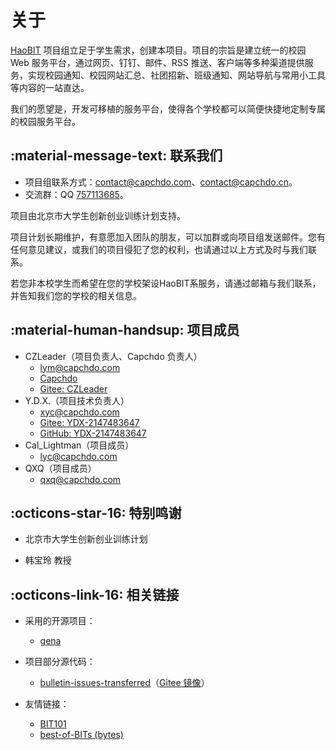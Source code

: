 # 关于

[HaoBIT][haobit] 项目组立足于学生需求，创建本项目。项目的宗旨是建立统一的校园 Web 服务平台，通过网页、钉钉、邮件、RSS 推送、客户端等多种渠道提供服务，实现校园通知、校园网站汇总、社团招新、班级通知、网站导航与常用小工具等内容的一站直达。

我们的愿望是，开发可移植的服务平台，使得各个学校都可以简便快捷地定制专属的校园服务平台。

## :material-message-text: 联系我们

- 项目组联系方式：[contact@capchdo.com](mailto:contact@capchdo.com)、[contact@capchdo.cn](mailto:contact@capchdo.cn)。
- 交流群：QQ [757113685](https://jq.qq.com/?_wv=1027&k=j13nOAhr)。

项目由北京市大学生创新创业训练计划支持。

项目计划长期维护，有意愿加入团队的朋友，可以加群或向项目组发送邮件。您有任何意见建议，或我们的项目侵犯了您的权利，也请通过以上方式及时与我们联系。

若您非本校学生而希望在您的学校架设HaoBIT系服务，请通过邮箱与我们联系，并告知我们您的学校的相关信息。

## :material-human-handsup: 项目成员

- CZLeader（项目负责人、Capchdo 负责人）
  - [lym@capchdo.com](mailto:lym@capchdo.com)
  - [Capchdo](https://www.capchdo.com/)
  - [Gitee: CZLeader](https://gitee.com/CZLeader)
- Y.D.X.（项目技术负责人）
  - [xyc@capchdo.com](mailto:xyc@capchdo.com)
  - [Gitee: YDX-2147483647](https://gitee.com/YDX-2147483647)
  - [GitHub: YDX-2147483647](https://github.com/YDX-2147483647)
- Cal_Lightman（项目成员）
  - [lyc@capchdo.com](mailto:lyc@capchdo.com)
- QXQ（项目成员）
  - [qxq@capchdo.com](mailto:qxq@capchdo.com)

## :octicons-star-16: 特别鸣谢

- 北京市大学生创新创业训练计划

- 韩宝玲 教授

## :octicons-link-16: 相关链接

- 采用的开源项目：
  - [gena](https://gitee.com/czleader/web)

- 项目部分源代码：
  - [bulletin-issues-transferred](https://github.com/YDX-2147483647/bulletin-issues-transferred)（[Gitee 镜像](https://gitee.com/YDX-2147483647/bulletin-issues-transferred)）

- 友情链接：
  - [BIT101](https://bit101.cn/)
  - [best-of-BITs (bytes)](https://github.com/YDX-2147483647/best-of-bits/)

[haobit]: https://haobit.top
